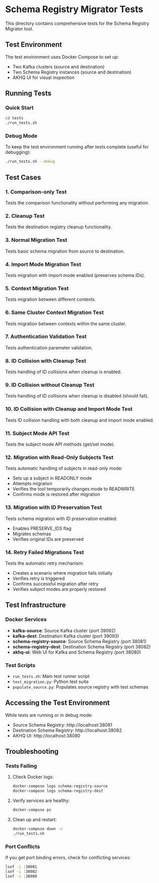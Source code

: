 # Schema Registry Migrator Tests

This directory contains comprehensive tests for the Schema Registry Migrator tool.

## Test Environment

The test environment uses Docker Compose to set up:
- Two Kafka clusters (source and destination)
- Two Schema Registry instances (source and destination)
- AKHQ UI for visual inspection

## Running Tests

### Quick Start

```bash
cd tests
./run_tests.sh
```

### Debug Mode

To keep the test environment running after tests complete (useful for debugging):

```bash
./run_tests.sh --debug
```

## Test Cases

### 1. Comparison-only Test
Tests the comparison functionality without performing any migration.

### 2. Cleanup Test
Tests the destination registry cleanup functionality.

### 3. Normal Migration Test
Tests basic schema migration from source to destination.

### 4. Import Mode Migration Test
Tests migration with import mode enabled (preserves schema IDs).

### 5. Context Migration Test
Tests migration between different contexts.

### 6. Same Cluster Context Migration Test
Tests migration between contexts within the same cluster.

### 7. Authentication Validation Test
Tests authentication parameter validation.

### 8. ID Collision with Cleanup Test
Tests handling of ID collisions when cleanup is enabled.

### 9. ID Collision without Cleanup Test
Tests handling of ID collisions when cleanup is disabled (should fail).

### 10. ID Collision with Cleanup and Import Mode Test
Tests ID collision handling with both cleanup and import mode enabled.

### 11. Subject Mode API Test
Tests the subject mode API methods (get/set mode).

### 12. Migration with Read-Only Subjects Test
Tests automatic handling of subjects in read-only mode:
- Sets up a subject in READONLY mode
- Attempts migration
- Verifies the tool temporarily changes mode to READWRITE
- Confirms mode is restored after migration

### 13. Migration with ID Preservation Test
Tests schema migration with ID preservation enabled:
- Enables PRESERVE_IDS flag
- Migrates schemas
- Verifies original IDs are preserved

### 14. Retry Failed Migrations Test
Tests the automatic retry mechanism:
- Creates a scenario where migration fails initially
- Verifies retry is triggered
- Confirms successful migration after retry
- Verifies subject modes are properly restored

## Test Infrastructure

### Docker Services

- **kafka-source**: Source Kafka cluster (port 39092)
- **kafka-dest**: Destination Kafka cluster (port 39093)
- **schema-registry-source**: Source Schema Registry (port 38081)
- **schema-registry-dest**: Destination Schema Registry (port 38082)
- **akhq-ui**: Web UI for Kafka and Schema Registry (port 38080)

### Test Scripts

- `run_tests.sh`: Main test runner script
- `test_migration.py`: Python test suite
- `populate_source.py`: Populates source registry with test schemas

## Accessing the Test Environment

While tests are running or in debug mode:

- Source Schema Registry: http://localhost:38081
- Destination Schema Registry: http://localhost:38082
- AKHQ UI: http://localhost:38080

## Troubleshooting

### Tests Failing

1. Check Docker logs:
   ```bash
   docker-compose logs schema-registry-source
   docker-compose logs schema-registry-dest
   ```

2. Verify services are healthy:
   ```bash
   docker-compose ps
   ```

3. Clean up and restart:
   ```bash
   docker-compose down -v
   ./run_tests.sh
   ```

### Port Conflicts

If you get port binding errors, check for conflicting services:
```bash
lsof -i :38081
lsof -i :38082
lsof -i :38080
``` 